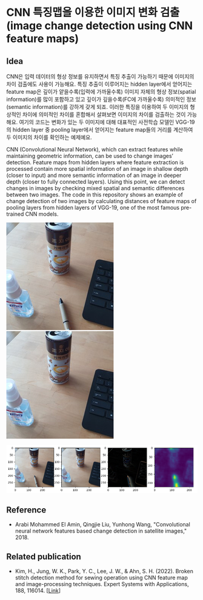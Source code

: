 # CNN 특징맵을 이용한 이미지 변화 검출(image change detection using CNN feature maps)

## Idea
CNN은 입력 데이터의 형상 정보를 유지하면서 특징 추출이 가능하기 때문에 이미지의 차이 검출에도 사용이 가능해요.
특징 추출이 이루어지는 hidden layer에서 얻어지는 feature map은 깊이가 얕을수록(입력에 가까울수록) 이미지 자체의 형상 정보(spatial information)를 많이 포함하고 있고 깊이가 깊을수록(FC에 가까울수록) 의미적인 정보(semantic information)를 강하게 갖게 되죠.
이러한 특징을 이용하여 두 이미지의 형상적인 차이에 의미적인 차이를 혼합해서 살펴보면 이미지의 차이를 검출하는 것이 가능해요.
여기의 코드는 변화가 있는 두 이미지에 대해 대표적인 사전학습 모델인 VGG-19의 hidden layer 중 pooling layer에서 얻어지는 feature map들의 거리를 계산하여 두 이미지의 차이를 확인하는 예제예요.

CNN (Convolutional Neural Network), which can extract features while maintaining geometric information, can be used to change images’ detection.
Feature maps from hidden layers where feature extraction is processed contain more spatial information of an image in shallow depth (closer to input) and more semantic information of an image in deeper depth (closer to fully connected layers).
Using this point, we can detect changes in images by checking mixed spatial and semantic differences between two images.
The code in this repository shows an example of change detection of two images by calculating distances of feature maps of pooling layers from hidden layers of VGG-19, one of the most famous pre-trained CNN models.


![Sample image #1](/sample_image_1_1.jpg) ![Sample image #1](/sample_image_1_2.jpg)

![Change detection result compared with Absdiff from OpenCV](/result1.png)

## Reference
 - Arabi Mohammed El Amin, Qingjie Liu, Yunhong Wang, "Convolutional neural network features based change detection in satellite images," 2018.

 ## Related publication
 - Kim, H., Jung, W. K., Park, Y. C., Lee, J. W., & Ahn, S. H. (2022). Broken stitch detection method for sewing operation using CNN feature map and image-processing techniques. Expert Systems with Applications, 188, 116014. [[Link](https://doi.org/10.1016/j.eswa.2021.116014)]
